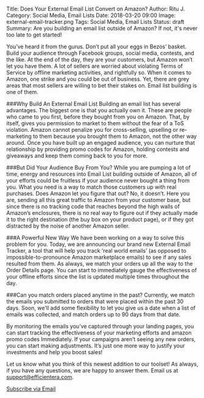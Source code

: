 Title: Does Your External Email List Convert on Amazon?
Author: Ritu J.
Category: Social Media, Email Lists
Date: 2018-03-20 09:00
Image: external-email-tracker.png
Tags: Social Media, Email Lists
Status: draft
Summary: Are you building an email list outside of Amazon? If not, it's never too late to get started!

You’ve heard it from the gurus. Don’t put all your eggs in Bezos’ basket. Build your audience through Facebook groups, social media, contests, and the like. At the end of the day, they are your customers, but Amazon won’t let you have them. A lot of sellers are worried about violating Terms of Service by offline marketing activities, and rightfully so. When it comes to Amazon, one strike and you could be out of business. Yet, there are grey areas that most sellers are willing to bet their stakes on. Email list building is one of them.</p>

###Why Build An External Email List
Building an email list has several advantages. The biggest one is that you actually own it. These are people who came to you first, before they bought from you on Amazon. That, by itself, gives you permission to market to them without the fear of a ToS violation. Amazon cannot penalize you for cross-selling, upselling or re-marketing to them because you brought them to Amazon, not the other way around. Once you have built up an engaged audience, you can nurture that relationship by providing promo codes for Amazon, holding contests and giveaways and
keep them coming back to you for more.


###But Did Your Audience Buy From You?
While you are pumping a lot of time, energy and resources into Email List building outside of Amazon, all of your efforts could be fruitless if your audience never bought a thing from you. What you need is a way to match those customers up with real purchases. Does Amazon let you figure that out? No, it doesn’t. Here you are, sending all this great traffic to Amazon from your customer base, but since there is no tracking code that reaches beyond the high walls of Amazon’s enclosures, there is no real way to figure out if they actually made it to the right destination (the buy box on your product page), or if they got distracted by the noise of another Amazon seller.


###A Powerful New Way
We have been working on a way to solve this problem for you. Today, we are announcing our brand new External Email Tracker, a tool that will help you track ‘real world emails’ (as opposed to impossible-to-pronounce Amazon marketplace emails) to see if any sales resulted from them. As always, we match your orders up all the way to the Order Details page. You can start to immediately gauge the effectiveness of your offline efforts since the list is updated multiple times throughout the day.


###Can you match orders placed anytime in the past?
Currently, we match the emails you submitted to orders that were placed within the past 30 days. Soon, we'll add some flexibility to let you give us a date when a list of emails was collected, and match orders up to 90 days from that date.

By monitoring the emails you’ve captured through your landing pages, you can start tracking the effectiveness of your marketing efforts and amazon promo codes
              Immediately. If your campaigns aren’t seeing any new orders, you can start making adjustments. It’s just one more way to justify your investments and help you boost sales!

Let us know what you think of this newest addition to our toolset! As always, if you have any questions, we are happy to answer them. Email us at support@efficientera.com.



<a class="btn btn-primary" href="https://efficientera.leadpages.co/leadbox/121f91a73f72a2%3A12c54680e746dc/5687539843203072/" target="_blank">Subscribe via Email</a><script data-leadbox="121f91a73f72a2:12c54680e746dc" data-url="https://efficientera.leadpages.co/leadbox/121f91a73f72a2%3A12c54680e746dc/5687539843203072/" data-config="%7B%7D" type="text/javascript" src="https://efficientera.leadpages.co/leadbox-1468522675.js"></script>




